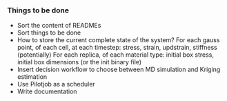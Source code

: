 ### Things to be done
* Sort the content of READMEs
* Sort things to be done
* How to store the current complete state of the system?
For each gauss point, of each cell, at each timestep: stress, strain, updstrain, stiffness (potentially)
For each replica, of each material type:  initial box stress, initial box dimensions (or the init binary file)
* Insert decision workflow to choose between MD simulation and Kriging estimation
* Use Pilotjob as a scheduler
* Write documentation
